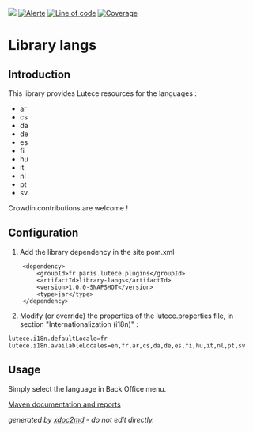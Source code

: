 ![](https://dev.lutece.paris.fr/jenkins/buildStatus/icon?job=lang-library-langs-deploy)
[![Alerte](https://dev.lutece.paris.fr/sonar/api/project_badges/measure?project=fr.paris.lutece.plugins%3Alibrary-langs&metric=alert_status)](https://dev.lutece.paris.fr/sonar/dashboard?id=fr.paris.lutece.plugins%3Alibrary-langs)
[![Line of code](https://dev.lutece.paris.fr/sonar/api/project_badges/measure?project=fr.paris.lutece.plugins%3Alibrary-langs&metric=ncloc)](https://dev.lutece.paris.fr/sonar/dashboard?id=fr.paris.lutece.plugins%3Alibrary-langs)
[![Coverage](https://dev.lutece.paris.fr/sonar/api/project_badges/measure?project=fr.paris.lutece.plugins%3Alibrary-langs&metric=coverage)](https://dev.lutece.paris.fr/sonar/dashboard?id=fr.paris.lutece.plugins%3Alibrary-langs)

# Library langs

## Introduction

This library provides Lutece resources for the languages :

 
* ar
* cs
* da
* de
* es
* fi
* hu
* it
* nl
* pt
* sv

Crowdin contributions are welcome !

## Configuration


1. Add the library dependency in the site pom.xml
```
	<dependency>
		<groupId>fr.paris.lutece.plugins</groupId>
		<artifactId>library-langs</artifactId>
		<version>1.0.0-SNAPSHOT</version>
		<type>jar</type>            
	</dependency>
``` 

2. Modify (or override) the properties of the lutece.properties file, in section "Internationalization (i18n)" :

```
lutece.i18n.defaultLocale=fr
lutece.i18n.availableLocales=en,fr,ar,cs,da,de,es,fi,hu,it,nl,pt,sv
```


## Usage

Simply select the language in Back Office menu.


[Maven documentation and reports](https://dev.lutece.paris.fr/plugins/library-langs/)




 *generated by [xdoc2md](https://github.com/lutece-platform/tools-maven-xdoc2md-plugin) - do not edit directly.*

